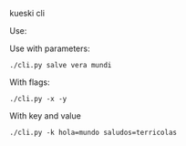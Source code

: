 kueski cli

Use:

Use with parameters:

```
./cli.py salve vera mundi
```

With flags:


```
./cli.py -x -y
```

With key and value

```
./cli.py -k hola=mundo saludos=terricolas
```